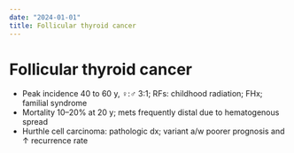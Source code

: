 ```yaml
---
date: "2024-01-01"
title: Follicular thyroid cancer
---
```


# Follicular thyroid cancer

* Peak incidence 40 to 60 y, ♀:♂ 3:1; RFs: childhood radiation; FHx; familial syndrome
* Mortality 10–20% at 20 y; mets frequently distal due to hematogenous spread
* Hurthle cell carcinoma: pathologic dx; variant a/w poorer prognosis and ↑ recurrence rate
